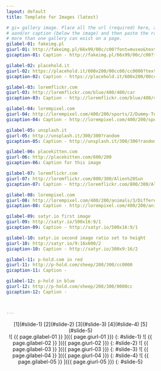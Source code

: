 ```yaml
---
layout: default
title: Template for Images (latest)

# gi= gallery image. Place all the url (required) here, along with an (optional) label (goes above the image)
# aand/or caption (below the image) and then paste the raw markdown in teh appropriate place. 
# more than one gallery can exist on a page. 
gilabel-01: fakeimg.pl
giurl-01: http://fakeimg.pl/66x99/00c/c00?font=museo&text=my%20text
gicaption-01: Caption - http://fakeimg.pl/66x99/00c/c00?font=museo&text=my%20text

gilabel-02: placehold.it
giurl-02: https://placehold.it/600x200/00cc00/cc0000?text=my%20text
gicaption-02: Caption - https://placehold.it/600x200/00cc00/cc0000?text=my%20text

gilabel-03: loremflickr.com
giurl-03: http://loremflickr.com/blue/400/400/car
gicaption-03: Caption - http://loremflickr.com/blue/400/400/car

gilabel-04: lorempixel.com
giurl-04: http://lorempixel.com/400/200/sports/2/Dummy-Text
gicaption-04: Caption - http://lorempixel.com/400/200/sports/2/Dummy-Text

gilabel-05: unsplash.it
giurl-05: http://unsplash.it/300/300?random
gicaption-05: Caption - http://unsplash.it/300/300?random

gilabel-06: placekitten.com
giurl-06: http://placekitten.com/600/200
gicaption-06: Caption for this image

gilabel-07: loremflickr.com
giurl-07: http://loremflickr.com/800/300/Alien%20Sun
gicaption-07: Caption - http://loremflickr.com/800/300/Alien%20Sun

gilabel-08: lorempixel.com
giurl-08: http://lorempixel.com/400/200/animals/3/Different-Text?t=1588288193
gicaption-08: Caption - http://lorempixel.com/400/200/animals/3/Different-Text

gilabel-09: satyr.io first image
giurl-09: http://satyr.io/500x16:9/1
gicaption-09: Caption - http://satyr.io/500x16:9/1

gilabel-10: satyr.io second image ratio set to height
giurl-10: http://satyr.io/9:16x600/2
gicaption-10: Caption - http://satyr.io/300x9:16/2

gilabel-11: p-hold.com in red
giurl-11: http://p-hold.com/sheep/200/300/cc0000
gicaption-11: Caption - 

gilabel-12: p-hold in blue
giurl-12: http://p-hold.com/sheep/200/300/0000cc
gicaption-12: Caption - 



---
```


<style>
* {
box-sizing: border-box;
}

.slider {
width: 100%;
text-align: center;
overflow: hidden;
}

.slides  {
display: flex;
overflow-x: auto;
scroll-snap-type: x mandatory;
scroll-behavior: smooth;
-webkit-overflow-scrolling: touch;
/*
scroll-snap-points-x: repeat(300px);
scroll-snap-type: mandatory;
*/
}

.slides::-webkit-scrollbar {
width: 10px;
height: 10px;
}

.slides::-webkit-scrollbar-thumb {
background: black;
border-radius: 10px;
}

.slides::-webkit-scrollbar-track {
background: transparent;
}

.slides p  {
scroll-snap-align: start;
flex-shrink: 0;
width: 100%;
height: auto;
margin-right: 50px;
border-radius: 10px;
background: #eee;
transform-origin: center center;
transform: scale(1);
transition: transform 0.5s;
position: relative;
display: flex;
justify-content: center;
align-items: center;
font-size: 100px;
}

.slides p:target {
/*   transform: scale(0.8); */
}
.slides ul:target {
/*   transform: scale(0.8); */
}

.author-info {
background: rgba(0, 0, 0, 0.75);
color: white;
padding: 0.75rem;
text-align: center;
position: absolute;
bottom: 0;
left: 0;
width: 100%;
margin: 0;
}

.author-info a {
color: white;
}

img {
    /*
object-fit: cover;
position: absolute;
top: 0;
left: 0;
width: 100%;
height: 100%; */
}

.slider>a {
display: inline-flex;
width: 1.5rem;
height: 1.5rem;
background: white;
text-decoration: none;
align-items: center;
justify-content: center;
border-radius: 50%;
margin: 0 0 0.5rem 0;
position: relative;
}

.slider>a:active {
top: 1px;
}

.slider>a:focus {
background: #000;
}
/* Don't need button navigation */

@supports (scroll-snap-type) {
.slider>a {
display: none;
}
}

/* 
html,
body {
height: 100%;
overflow: hidden;
}

body {
display: flex;
align-items: center;
justify-content: center;
background: linear-gradient(to bottom, #74ABE2, #5563DE);
font-family: 'Ropa Sans', sans-serif;
} */
</style>


<div class="slider">
<!-- necessary space-->
[1](#slide-1) [2](#slide-2) [3](#slide-3) [4](#slide-4) [5](#slide-5)
<!-- These have to be links  -->
<div class="slides">
![ {{ page.gilabel-01 }} ]({{ page.giurl-01 }})
{: #slide-1}
![ {{ page.gilabel-02 }} ]({{ page.giurl-02 }})
{: #slide-2}
![ {{ page.gilabel-03 }} ]({{ page.giurl-03 }})
{: #slide-3}
![ {{ page.gilabel-04 }} ]({{ page.giurl-04 }})
{: #slide-4}
![ {{ page.gilabel-05 }} ]({{ page.giurl-05 }})
{: #slide-5}

  

<!-- 
<div id="slide-1">
1
</div>
<div id="slide-2">
2
</div>
<div id="slide-3">
3
</div>
<div id="slide-4">
4
</div>
<div id="slide-5">
5
</div> -->
</div>
</div>
